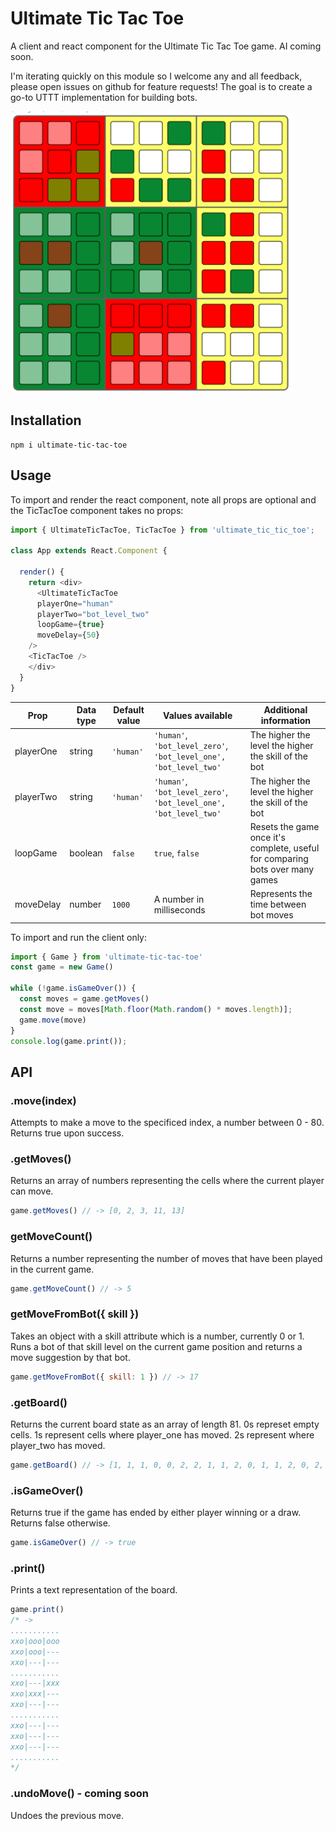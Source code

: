 # Ultimate Tic Tac Toe

A client and react component for the Ultimate Tic Tac Toe game. AI coming soon.

I'm iterating quickly on this module so I welcome any and all feedback, please open issues on github for feature requests! The goal is to create a go-to UTTT implementation for building bots.

![midgame v0.1.0](https://github.com/AlexeiDarmin/ultimate-tic-tac-toe/blob/master/src/images/screencap%20v0.1.0.png?raw=true "midgame v0.1.0")

## Installation

```
npm i ultimate-tic-tac-toe
```

## Usage
To import and render the react component, note all props are optional and the TicTacToe component takes no props:

```js
import { UltimateTicTacToe, TicTacToe } from 'ultimate_tic_tic_toe';

class App extends React.Component {

  render() {
    return <div>
      <UltimateTicTacToe 
      playerOne="human" 
      playerTwo="bot_level_two" 
      loopGame={true} 
      moveDelay={50}
    />
    <TicTacToe />
    </div>
  }
}
```
| Prop      | Data type | Default value | Values available                                                  | Additional information                                                        |
|-----------|-----------|---------------|-------------------------------------------------------------------|-------------------------------------------------------------------------------|
| playerOne | string    | `'human'`     | `'human'`, `'bot_level_zero'`, `'bot_level_one', 'bot_level_two'` | The higher the level the higher the skill of the bot                          |
| playerTwo | string    | `'human'`     | `'human'`, `'bot_level_zero'`, `'bot_level_one', 'bot_level_two'` | The higher the level the higher the skill of the bot                          |
| loopGame  | boolean   | `false`       | `true`, `false`                                                   | Resets the game once it's complete, useful for comparing bots over many games |
| moveDelay | number    | `1000`        | A number in milliseconds                                          | Represents the time between bot moves                                         |

To import and run the client only:
```js
import { Game } from 'ultimate-tic-tac-toe'
const game = new Game()

while (!game.isGameOver()) {
  const moves = game.getMoves()
  const move = moves[Math.floor(Math.random() * moves.length)];
  game.move(move)
}
console.log(game.print());
```

## API

### .move(index)
Attempts to make a move to the specificed index, a number between 0 - 80. Returns true upon success.


### .getMoves()
Returns an array of numbers representing the cells where the current player can move.
```js
game.getMoves() // -> [0, 2, 3, 11, 13]
```

### getMoveCount()
Returns a number representing the number of moves that have been played in the current game. 
```js 
game.getMoveCount() // -> 5 
```

### getMoveFromBot({ skill })
Takes an object with a skill attribute which is a number, currently 0 or 1. Runs a bot of that skill level on the current game position and returns a move suggestion by that bot. 
```js
game.getMoveFromBot({ skill: 1 }) // -> 17
```

### .getBoard()
Returns the current board state as an array of length 81. 0s represet empty cells. 1s represent cells where player_one has moved. 2s represent where player_two has moved.
```js
game.getBoard() // -> [1, 1, 1, 0, 0, 2, 2, 1, 1, 2, 0, 1, 1, 2, 0, 2, 0, 2, 2, 1, 0, 2, 1, 1, 0, 2, 1, 1, 1, 1, 2, 2, 0, 1, 1, 1, 2, 1, 2, 2, 1, 1, 1, 0, 1, 0, 2, 0, 2, 2, 1, 1, 2, 1, 0, 0, 2, 2, 2, 2, 1, 2, 2, 2, 1, 1, 2, 2, 0, 0, 1, 1, 2, 2, 2, 2, 1, 0, 1, 0, 2]
```


### .isGameOver()
Returns true if the game has ended by either player winning or a draw. Returns false otherwise.
```js
game.isGameOver() // -> true
```

### .print()
Prints a text representation of the board.
```js
game.print()
/* ->
...........
xxo|ooo|ooo
xxo|ooo|---
xxo|---|---
...........
xxo|---|xxx
xxo|xxx|---
xxo|---|---
...........
xxo|---|---
xxo|---|---
xxo|---|---
...........
*/
```

### .undoMove() - coming soon
Undoes the previous move.
